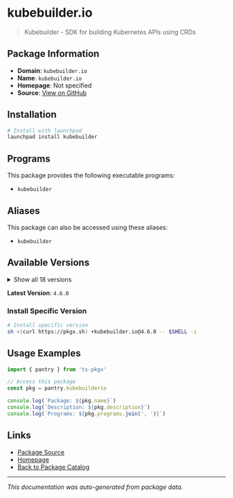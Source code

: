 # kubebuilder.io

> Kubebuilder - SDK for building Kubernetes APIs using CRDs

## Package Information

- **Domain**: `kubebuilder.io`
- **Name**: `kubebuilder.io`
- **Homepage**: Not specified
- **Source**: [View on GitHub](https://github.com/pkgxdev/pantry/tree/main/projects/kubebuilder.io/package.yml)

## Installation

```bash
# Install with launchpad
launchpad install kubebuilder
```

## Programs

This package provides the following executable programs:

- `kubebuilder`

## Aliases

This package can also be accessed using these aliases:

- `kubebuilder`

## Available Versions

<details>
<summary>Show all 18 versions</summary>

- `4.6.0`, `4.5.2`, `4.5.1`, `4.5.0`, `4.4.0`
- `4.3.1`, `4.3.0`, `4.2.0`, `4.1.1`, `4.1.0`
- `4.0.0`, `3.15.1`, `3.15.0`, `3.14.2`, `3.14.1`
- `3.14.0`, `3.13.0`, `3.12.0`

</details>

**Latest Version**: `4.6.0`

### Install Specific Version

```bash
# Install specific version
sh <(curl https://pkgx.sh) +kubebuilder.io@4.6.0 -- $SHELL -i
```

## Usage Examples

```typescript
import { pantry } from 'ts-pkgx'

// Access this package
const pkg = pantry.kubebuilderio

console.log(`Package: ${pkg.name}`)
console.log(`Description: ${pkg.description}`)
console.log(`Programs: ${pkg.programs.join(', ')}`)
```

## Links

- [Package Source](https://github.com/pkgxdev/pantry/tree/main/projects/kubebuilder.io/package.yml)
- [Homepage](#)
- [Back to Package Catalog](../package-catalog.md)

---

*This documentation was auto-generated from package data.*
